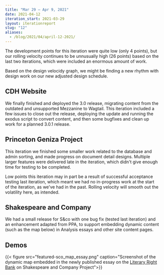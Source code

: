 ```yaml
---
title: "Mar 29 — Apr 9, 2021"
date: 2021-04-12
iteration_start: 2021-03-29
layout: iterationreport
slug: "12"
aliases:
  - /blog/2021/04/april-12-2021/
---
```


The development points for this iteration were quite low (only 4 points), but our rolling velocity continues to be unnusually high (26 points) based on the last two iterations, which were included an enormous amount of work.

Based on the design velocidy graph, we might be finding a new rhythm with design work on our new adjusted design schedule.


## CDH Website
We finally finished and deployed the 3.0 release, migrating content from the outdated and unsupported Mezzanine to Wagtail. This iteration included a few issues to close out the release, deploying the update and running the exodus script to convert content, and then some bugfixes and clean up work for a planned 3.0.1 release.

## Princeton Geniza Project
This iteration we finished some smaller work related to the database and admin sorting, and made progress on document detail designs. Multiple larger features were delivered late in the iteration, which didn't give enough time for testing to be completed.

Low points this iteration may in part be a result of successful acceptance testing last iteration, which meant we had no in-progress work at the start of the iteration, as we've had in the past. Rolling velocity will smooth out the volatility here, as intended.

## Shakespeare and Company
We had a small release for S&co with one bug fix (tested last iteration) and an enhancement adapted from PPA, to support embedding dynamic content (such as the map below) in Analysis essays and other site content pages.


## Demos
{{< figure src="featured-sco_map_essay.png" caption="Screenshot of the dynamic map embedded in the newly published essay on the [Literary Right Bank](https://shakespeareandco.princeton.edu/analysis/2021/04/literary-right-bank/) on Shakespeare and Company Project">}}








